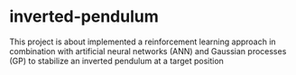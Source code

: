 # inverted-pendulum
This project is about implemented a reinforcement learning approach in combination with artificial neural networks (ANN) and Gaussian processes (GP) to stabilize an inverted pendulum at a target position
